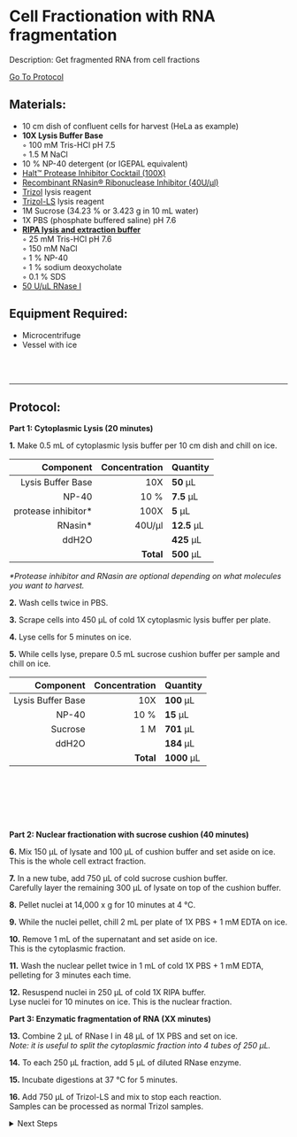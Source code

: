 Cell Fractionation with RNA fragmentation
================================================================================
Description: Get fragmented RNA from cell fractions

[Go To Protocol](#protocol)

Materials:
--------------------------------------------------------------------------------
  * 10 cm dish of confluent cells for harvest (HeLa as example) 
  * **10X Lysis Buffer Base**  
    ◦ 100 mM Tris-HCl pH 7.5  
    ◦ 1.5 M NaCl
  * 10 % NP-40 detergent (or IGEPAL equivalent)
  * [Halt™ Protease Inhibitor Cocktail (100X)](https://www.thermofisher.com/order/catalog/product/78438)
  * [Recombinant RNasin® Ribonuclease Inhibitor (40U/µl)](https://www.promega.com/products/rna-analysis/rnase-inhibitor-rna-protection/rnasin-ribonuclease-inhibitor/?catNum=N2515)
  * [Trizol](https://www.thermofisher.com/order/catalog/product/15596026) lysis reagent
  * [Trizol-LS](https://www.thermofisher.com/order/catalog/product/10296010) lysis reagent
  * 1M Sucrose (34.23 % or 3.423 g in 10 mL water)
  * 1X PBS (phosphate buffered saline) pH 7.6
  * **[RIPA lysis and extraction buffer](https://www.thermofisher.com/order/catalog/product/89900)**  
    ◦ 25 mM Tris-HCl pH 7.6  
    ◦ 150 mM NaCl    
    ◦ 1 % NP-40  
    ◦ 1 % sodium deoxycholate  
    ◦ 0.1 % SDS    
  * [50 U/µL RNase I](https://www.neb.com/en-us/products/m0243-rnase-if)  
    
Equipment Required:
--------------------------------------------------------------------------------
  * Microcentrifuge
  * Vessel with ice

<br/><br/>
___
Protocol:
--------------------------------------------------------------------------------

**Part 1: Cytoplasmic Lysis (20 minutes)**  

**1.** Make 0.5 mL of cytoplasmic lysis buffer per 10 cm dish and chill on ice.

  | Component | Concentration | Quantity | 
  | ---------: | ---------: | :---------- |
  | Lysis Buffer Base | 10X | **50**  µL | 
  | NP-40 | 10 % | **7.5**  µL |
  | protease inhibitor* | 100X | **5**  µL |
  | RNasin* | 40U/µl | **12.5**  µL |  
  | ddH2O || **425**  µL |
  || **Total** | **500** µL |

  _*Protease inhibitor and RNasin are optional depending on what molecules you want to harvest._

**2.** Wash cells twice in PBS.

**3.** Scrape cells into 450 µL of cold 1X cytoplasmic lysis buffer per plate.

**4.** Lyse cells for 5 minutes on ice.

**5.** While cells lyse, prepare 0.5 mL sucrose cushion buffer per sample and chill on ice.

  | Component | Concentration | Quantity | 
  | ---------: | ---------: | :---------- |
  | Lysis Buffer Base | 10X | **100**  µL | 
  | NP-40 | 10 % | **15**  µL |
  | Sucrose | 1 M | **701**  µL |
  | ddH2O || **184**  µL |
  || **Total** | **1000** µL |

<br/><br/><br/><br/><br/>

**Part 2: Nuclear fractionation with sucrose cushion (40 minutes)** 

**6.** Mix 150 µL of lysate and 100 µL of cushion buffer and set aside on ice. <br/> This is the whole cell extract fraction.

**7.** In a new tube, add 750 µL of cold sucrose cushion buffer. <br/> Carefully layer the remaining 300 µL of lysate on top of the cushion buffer.

**8.** Pellet nuclei at 14,000 x g for 10 minutes at 4 °C.

**9.** While the nuclei pellet, chill 2 mL per plate of 1X PBS + 1 mM EDTA on ice. 

**10.** Remove 1 mL of the supernatant and set aside on ice. <br/> This is the cytoplasmic fraction.

**11.** Wash the nuclear pellet twice in 1 mL of cold 1X PBS + 1 mM EDTA, <br/> pelleting for 3 minutes each time.
  
**12.** Resuspend nuclei in 250 µL of cold 1X RIPA buffer. <br/> Lyse nuclei for 10 minutes on ice. This is the nuclear fraction.

**Part 3: Enzymatic fragmentation of RNA (XX minutes)** 

**13.** Combine 2 µL of RNase I in 48 µL of 1X PBS and set on ice. <br/> _Note: it is useful to split the cytoplasmic fraction into 4 tubes of 250 µL._

**14.** To each 250 µL fraction, add 5 µL of diluted RNase enzyme.

**15.** Incubate digestions at 37 °C for 5 minutes.

**16.** Add 750 µL of Trizol-LS and mix to stop each reaction. <br/> Samples can be processed as normal Trizol samples.


<details>
  <summary>Next Steps</summary>

</p> <a href="./OOPS-RNP.md">
OOPS RNP enrichment</a>

</details>
